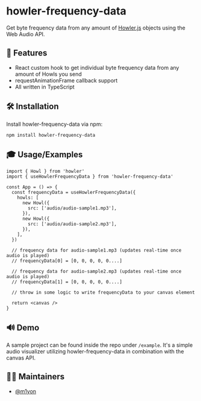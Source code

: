 # howler-frequency-data

Get byte frequency data from any amount of [Howler.js](https://github.com/goldfire/howler.js#documentation) objects using the Web Audio API.

## 🎉 Features

- React custom hook to get individual byte frequency data from any amount of Howls you send
- requestAnimationFrame callback support
- All written in TypeScript

## 🛠 Installation

Install howler-frequency-data via npm:

```bash
npm install howler-frequency-data
```

## 🎓 Usage/Examples

```tsx
import { Howl } from 'howler'
import { useHowlerFrequencyData } from 'howler-frequency-data'

const App = () => {
  const frequencyData = useHowlerFrequencyData({
    howls: [
      new Howl({
        src: ['audio/audio-sample1.mp3'],
      }),
      new Howl({
        src: ['audio/audio-sample2.mp3'],
      }),
    ],
  })

  // frequency data for audio-sample1.mp3 (updates real-time once audio is played)
  // frequencyData[0] = [0, 0, 0, 0, 0....]

  // frequency data for audio-sample2.mp3 (updates real-time once audio is played)
  // frequencyData[1] = [0, 0, 0, 0, 0....]

  // throw in some logic to write frequencyData to your canvas element

  return <canvas />
}
```

## 🔊 Demo

A sample project can be found inside the repo under `/example`. It's a simple audio visualizer utilizing howler-frequency-data in combination with the canvas API.

## 🦸‍♂️ Maintainers

- [@m1yon](https://github.com/m1yon)
